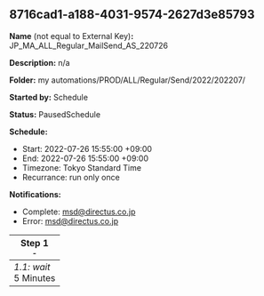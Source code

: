 ## 8716cad1-a188-4031-9574-2627d3e85793

**Name** (not equal to External Key)**:** JP_MA_ALL_Regular_MailSend_AS_220726

**Description:** n/a

**Folder:** my automations/PROD/ALL/Regular/Send/2022/202207/

**Started by:** Schedule

**Status:** PausedSchedule

**Schedule:**

* Start: 2022-07-26 15:55:00 +09:00
* End: 2022-07-26 15:55:00 +09:00
* Timezone: Tokyo Standard Time
* Recurrance: run only once

**Notifications:**

* Complete: msd@directus.co.jp
* Error: msd@directus.co.jp

| Step 1<br>_<small>-</small>_ |
| --- |
| _1.1: wait_<br>5 Minutes |
